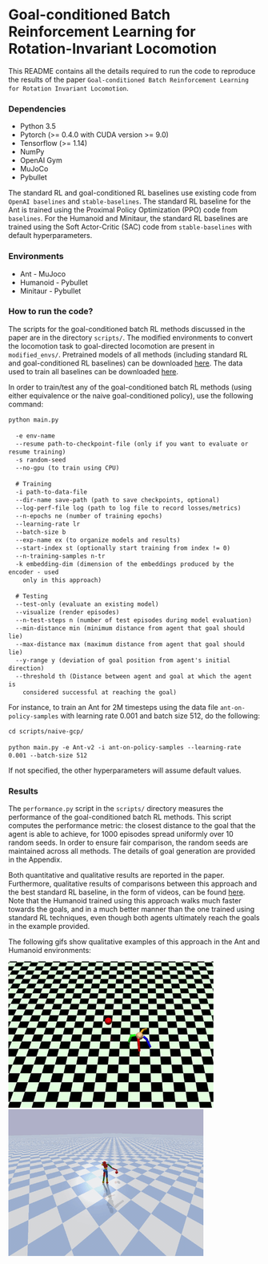 # Goal-conditioned Batch Reinforcement Learning for Rotation-Invariant Locomotion

This README contains all the details required to run the code to reproduce
the results of the paper `Goal-conditioned Batch Reinforcement Learning for
Rotation Invariant Locomotion`.

### Dependencies
- Python 3.5
- Pytorch (>= 0.4.0 with CUDA version >= 9.0)
- Tensorflow (>= 1.14)
- NumPy
- OpenAI Gym
- MuJoCo
- Pybullet

The standard RL and goal-conditioned RL baselines use existing code
from `OpenAI baselines` and `stable-baselines`. The standard RL baseline for
the Ant is trained using the Proximal Policy Optimization (PPO) code from
`baselines`. For the Humanoid and Minitaur, the standard RL baselines are
trained using the Soft Actor-Critic (SAC) code from `stable-baselines` with
default hyperparameters.

### Environments
- Ant - MuJoco
- Humanoid - Pybullet
- Minitaur - Pybullet

### How to run the code?

The scripts for the goal-conditioned batch RL methods discussed in the paper
are in the directory `scripts/`. The modified environments to convert
the locomotion task to goal-directed locomotion are present in `modified_envs/`.
Pretrained models of all methods (including standard RL and goal-conditioned
RL baselines) can be downloaded [here](https://drive.google.com/drive/folders/1sHq7gUf4AeUy80D1883l1iZgtTgpn_dH?usp=sharing).
The data used to train all baselines can be downloaded [here](https://drive.google.com/open?id=1VJwfyC6JmkgEyKL8tbFQ9niaV0n7ZY4j).

In order to train/test any of the goal-conditioned batch RL methods (using
either equivalence or the naive goal-conditioned policy), use the following
command:

```
python main.py

  -e env-name
  --resume path-to-checkpoint-file (only if you want to evaluate or resume training)
  -s random-seed
  --no-gpu (to train using CPU)

  # Training
  -i path-to-data-file
  --dir-name save-path (path to save checkpoints, optional)
  --log-perf-file log (path to log file to record losses/metrics)
  --n-epochs ne (number of training epochs)
  --learning-rate lr
  --batch-size b
  --exp-name ex (to organize models and results)
  --start-index st (optionally start training from index != 0)
  --n-training-samples n-tr
  -k embedding-dim (dimension of the embeddings produced by the encoder - used
    only in this approach)

  # Testing
  --test-only (evaluate an existing model)
  --visualize (render episodes)
  --n-test-steps n (number of test episodes during model evaluation)
  --min-distance min (minimum distance from agent that goal should lie)
  --max-distance max (maximum distance from agent that goal should lie)
  --y-range y (deviation of goal position from agent's initial direction)
  --threshold th (Distance between agent and goal at which the agent is
    considered successful at reaching the goal)
```

For instance, to train an Ant for 2M timesteps using the data file
`ant-on-policy-samples` with learning rate 0.001 and batch size 512, do
the following:

```
cd scripts/naive-gcp/

python main.py -e Ant-v2 -i ant-on-policy-samples --learning-rate 0.001 --batch-size 512
```

If not specified, the other hyperparameters will assume default values.

### Results

The `performance.py` script in the `scripts/` directory measures the
performance of the goal-conditioned batch RL methods. This script computes the
performance metric: the closest distance to the goal that the agent is able to
achieve, for 1000 episodes spread uniformly over 10 random seeds. In order to
ensure fair comparison, the random seeds are maintained across all methods. The
details of goal generation are provided in the Appendix.

Both quantitative and qualitative results are reported in the paper. Furthermore,
qualitative results of comparisons between this approach and the best standard RL
baseline, in the form of videos, can be found [here](https://drive.google.com/drive/folders/1q1Hi5n7f866-a_LMlsaWnNbjFaF28-4i?usp=sharing). Note that the Humanoid
trained using this approach walks much faster towards the goals, and in a much
better manner than the one trained using standard RL techniques, even though
both agents ultimately reach the goals in the example provided.

The following gifs show qualitative examples of this approach in the Ant and Humanoid environments:

<img src="Ant.gif" width="410"> <img src="Humanoid.gif" width="390">
